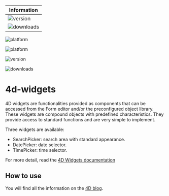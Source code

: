 
| Information | 
|----------|
| ![version](https://img.shields.io/badge/4D%20version-20R2-F070AA) | 
| ![downloads](https://img.shields.io/badge/Notarized-√-green) | 

 ![platform](https://img.shields.io/static/v1?label=platform&message=mac-intel%20|%20mac-arm%20|%20win-64&color=blue) 



![platform](https://img.shields.io/static/v1?label=platform&message=mac-intel%20|%20mac-arm%20|%20win-64&color=blue)

![version](https://img.shields.io/badge/4D%20version-20R2-F070AA) 

![downloads](https://img.shields.io/badge/Notarized-√-green)

# 4d-widgets

4D widgets are functionalities provided as components that can be accessed from the Form editor and/or the preconfigured object library. These widgets are compound objects with predefined characteristics. They provide access to standard functions and are very simple to implement.

Three widgets are available:
* SearchPicker: search area with standard appearance.
* DatePicker: date selector.
* TimePicker: time selector.

For more detail, read the [4D Widgets documentation](https://doc.4d.com/4Dv18/4D/18/4D-Widgets.100-4690706.en.html)

## How to use

You will find all the information on the [4D blog](https://blog.4d.com/news-flash-4d-components-available-on-github/).
